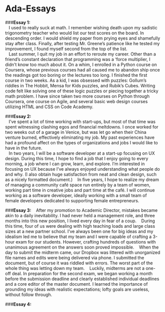 # Ada-Essays
###**Essay 1:**  
&nbsp;&nbsp;&nbsp;I used to really suck at math. I remember wishing death upon my sadistic trigonometry teacher who would list our test scores on the board. In descending order. I would shield my paper from prying eyes and shamefully stay after class. Finally, after testing Mr. Greene’s patience like he tested my improvement, I found myself second from the top of the list.  
&nbsp;&nbsp;&nbsp;Last summer, I quit my job in an effort to reroute my career. Other than a friend’s constant declaration that programming was a ‘force multiplier, I didn’t know too much about it. On a whim, I enrolled in a Python course on Coursera, whose previous courses had all caused me to abandon ship once the readings got too boring or the lectures too long. I finished the first course in two weeks. As a kid, I was obsessed with puzzles: Gollum’s riddles in The Hobbit, Mensa for Kids puzzles, and Rubik’s Cubes. Writing code felt like solving one of these logic puzzles or piecing together a tricky math problem. I have since taken two more courses on Python through Coursera, one course on Agile, and several basic web design courses utilizing HTML and CSS on Code Academy. 

###**Essay 2:**  
&nbsp;&nbsp;&nbsp;I’ve spent a lot of time working with start-ups, but most of that time was spent witnessing clashing egos and financial meltdowns. I once worked for two weeks out of a garage in Venice, but was let go when their China venture burned, effectively eliminating my job. My past experiences have had a profound affect on the types of organizations and jobs I would like to have in the future.  
&nbsp;&nbsp;&nbsp;In two years, I will be a software developer at a start-up focusing on UX design. During this time, I hope to find a job that I enjoy going to every morning, a job where I can grow, learn, and explore. I’m interested in focusing on UX because I’ve always enjoyed understanding what people do and why. (I also obtain huge satisfaction from neat and clean design, such as a nicely formatted document.) 
&nbsp;&nbsp;&nbsp;In five years, I hope to realize my dream of managing a community café space run entirely by a team of women, working part time in creative jobs and part time at the café. I will continue working as a software developer, ideally working with a small team of female developers dedicated to supporting female entrepreneurs.  

###**Essay 3:**
&nbsp;&nbsp;&nbsp;After my promotion to Academic Director, mistakes became akin to a daily inevitability. I had never held a management role, and three months into this new position, I lived every day in fear of a coup. 
&nbsp;&nbsp;&nbsp;During this time, four of us were dealing with high teaching loads and large class sizes at a new partner school. I’ve always been one for big ideas and my idealism led me to believe that my team and I were capable of crafting a 3-hour exam for our students. However, crafting hundreds of questions with unanimous agreement on the answers soon proved impossible. 
&nbsp;&nbsp;&nbsp;When the day to submit the midterm came, our Dropbox was littered with unorganized file names and edits were being delivered via phone. I submitted the document, but of course it was riddled with errors. The worst part of the whole thing was letting down my team.
&nbsp;&nbsp;&nbsp;Luckily, midterms are not a one-off deal. In preparation for the second exam, we began working a month before the submission deadline and clearly established individual deadlines and a core editor of the master document. I learned the importance of grounding my ideas with realistic expectations; lofty goals are useless, without follow through. 

###**Essay 4:**
&nbsp;&nbsp;&nbsp;
